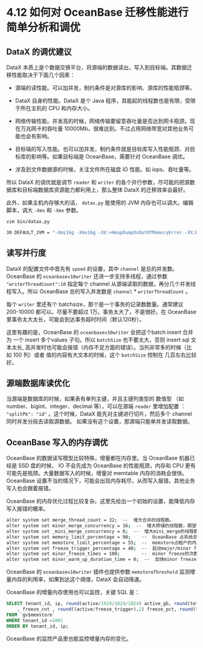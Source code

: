 # 4.12 如何对 OceanBase 迁移性能进行简单分析和调优

## DataX 的调优建议

DataX 本质上是个数据交换平台，将源端的数据读出，写入到目标端。其数据迁移性能取决于下面几个因素：

* 源端的读性能。可以加并发，制约条件是对源库的影响、源库的性能瓶颈等。

* DataX 自身的性能。DataX 是个 Java 程序，其能起的线程数也是有限，受限于所在主机的 CPU 和内存大小。

* 网络传输性能。并发高的时候，网络传输要留意吞吐量是否达到网卡瓶颈。现在万兆网卡的吞吐量 10000Mb，很难达到。不过占用网络带宽对其他业务可能也会有影响。

* 目标端的写入性能。也可以加并发，制约条件就是目标库写入性能瓶颈、对目标库的影响等。如果目标端是 OceanBase，需要针对 OceanBase 调优。

* 涉及到文件数据源的时候，关注文件所在磁盘 IO 性能。如 iops、吞吐量等。

所以 DataX 的调优就是调节 `reader` 和 `writer` 的各个并行参数，尽可能的把源数据库和目标端数据库资源能力都利用上，那么整体 DataX 的迁移效率会最好。

此外，如果主机内存够大的话， `datax.py` 能使用的 JVM 内存也可以调大。编辑脚本，调大 `-Xms` 和 `-Xmx` 参数。

```bash
vim bin/datax.py

30 DEFAULT_JVM = "-Xms16g -Xmx16g -XX:+HeapDumpOnOutOfMemoryError -XX:HeapDumpPath=%s/log" % (DATAX_HOME)
```

## 读写并行度

DataX 的配置文件中首先有 `speed` 的设置，其中 `channel` 是总的并发数。OceanBase 的 `oceanbasev10writer` 还进一步支持多线程，通过参数 `"writerThreadCount":10` 指定每个 channel 从源端读取的数据，再分几个并发线程写入。所以 OceanBase 总的写入并发数是 `channel` \* `writerThreadCount` 。

每个 `writer` 里还有个 batchsize，那个是一个事务的记录数数量。通常建议 200-10000 都可以。尽量不要超过 1万。事务太大了，不是很好。在 OceanBase 里事务太大太长，可能会到达事务超时时间（默认120秒）。

这里有趣的是，OceanBase 的 `oceanbasev10writer` 会把这个batch insert 合并为 一个 insert 多个values 子句。所以 `batchSize` 也不要太大，否则 insert sql 文本太长, 高并发时也可能会报错（内存不足方面的错误）。当列非常多的时候（比如 100 列）或者 值的内容有大文本的时候，这个 `batchSize` 控制在 几百左右比较好。

## 源端数据库读优化

当源端是数据库的时候，如果表有单列主键，并且主键列类型的 数值型 （如 number、bigint、integer、decimal 等），可以在源端 `reader` 里增加配置 ： `"splitPk": "id"` 。这个时候，DataX 能先对主键进行切片，然后多个 channel 同时并发分段去读取源数据。 如果没有这个设置，那源端只能单并发读取数据。

## OceanBase 写入的内存调优

OceanBase 的数据读写模型比较特殊，增量都在内存里。当 OceanBase 机器已经是 SSD 盘的时候， IO 不会先成为 OceanBase 的性能瓶颈，内存和 CPU 更有可能先是瓶颈。大量数据写入的时候，增量对 memtable 内存的消耗会很快。OceanBase 设置不当的情况下，可能会出现内存耗尽，从而写入报错。其他业务写入也会跟着报错。

OceanBase 的内存优化过程比较复杂。这里先给出一个初始的设置，能降低内存写入报错的概率。

```bash
alter system set merge_thread_count = 32;  --  增大合并的线程数。
alter system set minor_merge_concurrency = 16;  --  增大转储的线程数，期望提高转储的速度。
alter system set _mini_merge_concurrency = 8;  --  增大mini_merge的线程数，期望提高mini_merge的速度（默认值为3）。调大为8以后，发现会导致压测中CPU使用率有时飙升至90%，对性能有影响。
alter system set memory_limit_percentage = 90;    --  OceanBase 占系统总内存的比例，提高 OceanBase 可用的内存量。
alter system set memstore_limit_percentage = 55;  --  memstore占租户的内存比，尽量增大memstore的空间（但是可能对读操作有负面影响）。
alter system set freeze_trigger_percentage = 40;  --  启动major/minor freeze的时机，让转储（minor freeze）尽早启动，memstore内存尽早释放。
alter system set minor_freeze_times = 100;        --  minor freeze的次数，尽量不在测试期间触发major freeze。
alter system set minor_warm_up_duration_time = 0;  --  加快minor freeze
```

OceanBase 的 `oceanbasev10writer` 插件也提供参数 `memstoreThreshold` 监测增量内存的利用率，如果到达这个阈值，DataX 会自动降速。

OceanBase 的增量内存使用也可以监控，关键 SQL 是：

```sql
SELECT tenant_id, ip, round(active/1024/1024/1024) active_gb, round(total/1024/1024/1024) total_gb, round(freeze_trigger/1024/1024/1024) freeze_trg_gb, round(mem_limit/1024/1024/1024) mem_limit_gb
    , freeze_cnt , round((active/freeze_trigger),2) freeze_pct, round(total/mem_limit, 2) mem_usage
FROM `gv$memstore`
WHERE tenant_id =1001
ORDER BY tenant_id, ip;
```

OceanBase 的监控产品里也能监控增量内存的变化。
